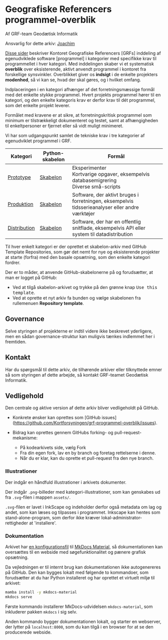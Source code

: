 # Geografiske Referencers programmel-overblik

Af GRF-team Geodætisk Informatik

Ansvarlig for dette arkiv: [Joachim](https:/github.com/xidus)


[Disse sider](docs/index.md) beskriver Kontoret Geografiske Referencers
[GRFs] inddeling af egenudviklede software [programmel] i kategorier med
specifikke krav til programmellet i hver kategori. Med inddelingen skaber vi et
systematisk **overblik** over eksisterende, aktivt anvendt programmel i
kontoret fra forskellige synsvinkler. Overblikket giver os **indsigt** i de
enkelte projekters **modenhed**, så vi kan se, hvad der skal gøres, og i
hvilket omfang.

Indplaceringen i en kategori afhænger af det forretningsmæssige formål med det
enkelte stykke programmel. Hvert projekts programmel hører til en kategori, og
den enkelte kategoris krav er derfor krav til dét programmel, som det enkelte
projekt leverer.

Formålet med kravene er at sikre, at forretningskritisk programmel som minimum
er tilstrækkeligt dokumenteret og testet, samt at afhængigheden til
enkeltpersoner er fjernet eller så vidt muligt minimeret.

Vi har som udgangspunkt samlet de tekniske krav i tre kategorier af egenudviklet
programmel i GRF.

|     Kategori     |          Python-skabelon          |                                              Formål                                             |
|------------------|-----------------------------------|-------------------------------------------------------------------------------------------------|
| [Prototype][]    | [Skabelon][skabelon-prototype]    | Eksperimenter<br />Kortvarige opgaver, eksempelvis databasemigrering<br />Diverse små-scripts   |
| [Produktion][]   | [Skabelon][skabelon-produktion]   | Software, der aktivt bruges i forretningen, eksempelvis tidsserieanalyser eller andre værktøjer |
| [Distribution][] | [Skabelon][skabelon-distribution] | Software, der har en offentlig snitflade, eksempelvis API eller system til datadistribution     |

[Prototype]: docs/prototype.md
[Produktion]: docs/produktion.md
[Distribution]: docs/distribution.md

[skabelon-prototype]: https://github.com/Kortforsyningen/template-python-prototype
[skabelon-produktion]: https://github.com/Kortforsyningen/template-python-production
[skabelon-distribution]: https://github.com/Kortforsyningen/template-python-distribution

Til hver enkelt kategori er der oprettet et skabelon-arkiv med GitHub Template
Repositories, som gør det nemt for nye og eksisterende projekter at starte
(forfra) med den basale opsætning, som den enkelte kategori fordrer.

Der er to måder, at anvende GitHub-skabelonerne på og forudsætter, at man er
logget på GitHub:

*   Ved at tilgå skabelon-arkivet og trykke på den grønne knap <kbd>Use this
    template</kbd>.
*   Ved at oprette et nyt arkiv fa bunden og vælge skabelonen fra
    rullemenuen **Repository template**.


## Governance

Selve styringen af projekterne er indtil videre ikke beskrevet yderligere, men
en sådan governance-struktur kan muligvis tænkes indlemmet her i fremtiden.


## Kontakt

Har du spørgsmål til dette arkiv, de tilhørende arkiver eller tilknyttede emner
så som styringen af dette arbejde, så kontakt GRF-teamet Geodætisk Informatik.


## Vedligehold

Den centrale og aktive version af dette arkiv bliver vedligeholdt på GitHub.

*   Konkrete ønsker kan oprettes som [GitHub issues]
    (https://github.com/Kortforsyningen/grf-programmel-overblik/issues).

*   Bidrag kan oprettes gennem GitHubs forking- og pull-request-mekanisme:
    -   På kodearkivets side, vælg Fork
    -   Fra din egen fork, lav en by branch og foretag rettelserne i denne.
    -   Når du er klar, kan du oprette et pull-request fra den nye branch.


### Illustrationer

Der indgår en håndfuld illustrationer i arkivets dokumenter.

Der indgår `.png`-billeder med kategori-illustrationer, som kan genskabes ud fra
`.svg`-filen i mappen `assets/`.

`.svg`-filen er lavet i InkScape og indeholder derfor også metadata om lag og
andet, som kan læses og tilpasses i programmet. Inkscape kan hentes som
stand-alone-program, som derfor ikke kræver lokal-administrator-rettigheder
at 'installere'.


### Dokumentation

Arkivet har [en konfigurationsfil](mkdocs.yml) til [MkDocs Material][], så
dokumentationen kan oversættes til en webside med søgefunktionalitet og pænere
grafisk opsætning.

[MkDocs Material]: https://squidfunk.github.io/mkdocs-material/

Da vejledningen er til internt brug kan dokumentationen ikke autogenereres på
GitHub. Den kan bygges lokalt med følgende to kommandoer, som forudsætter at du
har Python installeret og har oprettet et virtuelt miljø til arkivet:

```sh
mamba install -y mkdocs-material
mkdocs serve
```

Første kommando installerer MkDocs-udvidelsen `mkdocs-material`, som inkluderer
pakken `mkdocs` i sig selv.

Anden kommando bygger dokumentationen lokalt, og starter en webserver, der
lytter på `localhost:8000`, som du kan tilgå i en browser for at se den
producerede webside.

